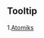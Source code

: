 ## Tooltip

1.[Atomiks](https://atomiks.github.io/tippyjs/?utm_content=bufferc4aeb&utm_medium=social&utm_source=facebook.com&utm_campaign=buffer#customizing-tooltips)
